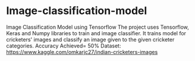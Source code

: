 # Image-classification-model
Image Classification Model using Tensorflow
The project uses Tensorflow, Keras and Numpy libraries to train and image classifier.
It trains model for cricketers' images and classify an image given to the given cricketer categories.
Accuracy Achieved= 50%
Dataset: https://www.kaggle.com/omkarjc27/indian-cricketers-images

